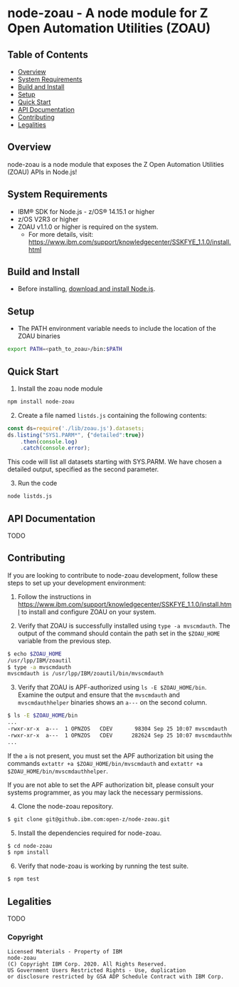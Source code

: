 # node-zoau - A node module for Z Open Automation Utilities (ZOAU)

## Table of Contents

 * [Overview](#overview)
 * [System Requirements](#system-requirements)
 * [Build and Install](#build-and-install)
 * [Setup](#setup)
 * [Quick Start](#quick-start)
 * [API Documentation](#api-documentation)
 * [Contributing](#contributing)
 * [Legalities](#legalities)

## Overview

node-zoau is a node module that exposes the Z Open Automation Utilities (ZOAU)
APIs in Node.js!

## System Requirements

* IBM® SDK for Node.js - z/OS® 14.15.1 or higher
* z/OS V2R3 or higher
* ZOAU v1.1.0 or higher is required on the system.
  * For more details, visit: https://www.ibm.com/support/knowledgecenter/SSKFYE_1.1.0/install.html

## Build and Install

* Before installing, [download and install Node.js](https://developer.ibm.com/node/sdk/ztp/). 

## Setup

* The PATH environment variable needs to include the location of the ZOAU
binaries
``` bash
export PATH=<path_to_zoau>/bin:$PATH
```

## Quick Start

1. Install the zoau node module
```bash
npm install node-zoau
```

2. Create a file named `listds.js` containing the following contents:

```js
const ds=require('./lib/zoau.js').datasets;
ds.listing("SYS1.PARM*", {"detailed":true})
	.then(console.log)
	.catch(console.error);
```

This code will list all datasets starting with SYS.PARM.  We have chosen
a detailed output, specified as the second parameter.

3.  Run the code
```bash
node listds.js
```

## API Documentation

TODO

## Contributing

If you are looking to contribute to node-zoau development, follow these steps
to set up your development environment:

1. Follow the instructions in
https://www.ibm.com/support/knowledgecenter/SSKFYE_1.1.0/install.html to install
and configure ZOAU on your system.

2. Verify that ZOAU is successfully installed using `type -a mvscmdauth`. The
output of the command should contain the path set in the `$ZOAU_HOME` variable
from the previous step.

```bash
$ echo $ZOAU_HOME
/usr/lpp/IBM/zoautil
$ type -a mvscmdauth
mvscmdauth is /usr/lpp/IBM/zoautil/bin/mvscmdauth
```

3. Verify that ZOAU is APF-authorized using `ls -E $ZOAU_HOME/bin`. Examine the
output and ensure that the `mvscmdauth` and `mvscmdauthhelper` binaries shows
an `a---` on the second column.

```bash
$ ls -E $ZOAU_HOME/bin
...
-rwxr-xr-x  a---  1 OPNZOS   CDEV       98304 Sep 25 10:07 mvscmdauth
-rwxr-xr-x  a---  1 OPNZOS   CDEV      282624 Sep 25 10:07 mvscmdauthhelper
...
```

If the `a` is not present, you must set the APF authorization bit using the
commands `extattr +a $ZOAU_HOME/bin/mvscmdauth` and
`extattr +a $ZOAU_HOME/bin/mvscmdauthhelper`.

If you are not able to set the APF authorization bit, please consult your
systems programmer, as you may lack the necessary permissions.

4. Clone the node-zoau repository.

```bash
$ git clone git@github.ibm.com:open-z/node-zoau.git
```

5. Install the dependencies required for node-zoau.

```bash
$ cd node-zoau
$ npm install
```

6. Verify that node-zoau is working by running the test suite.

```bash
$ npm test
```

## Legalities

TODO

### Copyright

```
Licensed Materials - Property of IBM
node-zoau
(C) Copyright IBM Corp. 2020. All Rights Reserved.
US Government Users Restricted Rights - Use, duplication
or disclosure restricted by GSA ADP Schedule Contract with IBM Corp.
```
